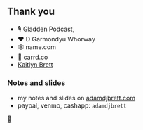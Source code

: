 ## Thank you
  - 🎙 Gladden Podcast,
  - ❤️ D Garmondyu Whorway
  - 🕸 name.com
  - 🎴 carrd.co
  - [Kaitlyn Brett](https://kaitlynstarbrett.com/)

### Notes and slides
 - my notes and slides on [adamdjbrett.com](https://adamdjbrett.com)
 - paypal, venmo, cashapp: `adamdjbrett`

[🔄](https://www.adamdjbrett.com/nocode-slides)
